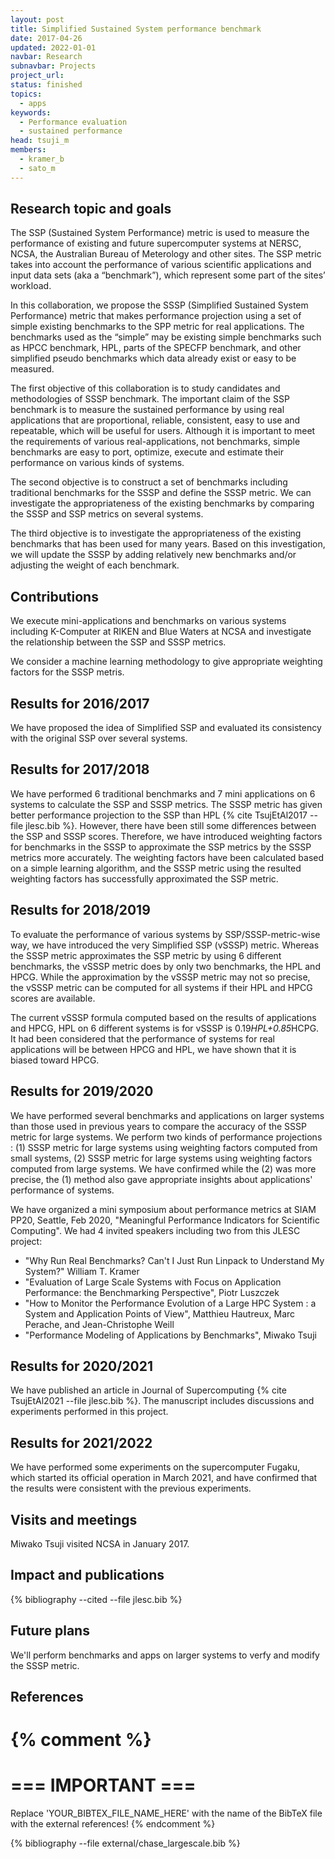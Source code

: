 ```yaml
---
layout: post
title: Simplified Sustained System performance benchmark
date: 2017-04-26
updated: 2022-01-01
navbar: Research
subnavbar: Projects
project_url:
status: finished
topics:
  - apps
keywords:
  - Performance evaluation
  - sustained performance
head: tsuji_m
members:
  - kramer_b
  - sato_m
---
```


## Research topic and goals

The SSP (Sustained System Performance) metric is used to measure the performance of existing and future supercomputer systems at NERSC, NCSA, the Australian Bureau of Meterology and other sites. The SSP metric takes into account the performance of various scientific applications and input data sets (aka a “benchmark”), which represent some part of the sites’ workload.

In this collaboration, we propose the SSSP (Simplified Sustained System Performance) metric that makes performance projection using a set of simple existing benchmarks to the SPP metric for real applications. The benchmarks used as the “simple” may be existing simple benchmarks such as HPCC benchmark, HPL, parts of the SPECFP benchmark, and other simplified pseudo benchmarks which data already exist or easy to be measured.

The first objective of this collaboration is to study candidates and methodologies of SSSP benchmark. The important claim of the SSP benchmark is to measure the sustained performance by using real applications that are proportional, reliable, consistent, easy to use and repeatable, which will be useful for users. Although it is important to meet the requirements of various real-applications, not benchmarks, simple benchmarks are easy to port, optimize, execute and estimate their performance on various kinds of systems.

The second objective is to construct a set of benchmarks including traditional benchmarks for the SSSP and define the SSSP metric. We can investigate the appropriateness of the existing benchmarks by comparing the SSSP and SSP metrics on several systems.

The third objective is to investigate the appropriateness of the existing benchmarks that has been used for many years. Based on this investigation, we will update the SSSP by adding relatively new benchmarks and/or adjusting the weight of each benchmark.


## Contributions

We execute mini-applications and benchmarks on various systems including K-Computer at RIKEN and Blue Waters at NCSA and investigate the relationship between the SSP and SSSP metrics.

We consider a machine learning methodology to give appropriate weighting factors for the SSSP metris.

## Results for 2016/2017

We have proposed the idea of Simplified SSP and evaluated its consistency with the original SSP over several systems.

## Results for 2017/2018

We have performed 6 traditional benchmarks and 7 mini applications on 6 systems to calculate the SSP and SSSP metrics. The SSSP metric has given better performance projection to the SSP than HPL {% cite TsujEtAl2017 --file jlesc.bib %}. However, there have been still some differences between the SSP and SSSP scores. Therefore, we have introduced weighting factors for benchmarks in the SSSP to approximate the SSP metrics by the SSSP metrics more accurately. The weighting factors have been calculated based on a simple learning algorithm, and the SSSP metric using the resulted weighting factors has successfully approximated the SSP metric.

## Results for 2018/2019

To evaluate the performance of various systems by SSP/SSSP-metric-wise way, we have introduced the very Simplified SSP (vSSSP) metric. Whereas the SSSP metric approximates the SSP metric by using 6 different benchmarks, the vSSSP metric does by only two benchmarks, the HPL and HPCG. While the approximation by the vSSSP metric may not so precise, the vSSSP metric can be computed for all systems if their HPL and HPCG scores are available.

The current vSSSP formula computed based on the results of applications and HPCG, HPL on 6 different systems is for vSSSP is 0.19*HPL+0.85*HCPG. It had been considered
 that the performance of systems for real applications will be between HPCG and HPL, we have shown that it is biased toward HPCG.

## Results for 2019/2020

We have performed several benchmarks and applications on larger systems than those used in previous years to compare the accuracy of the SSSP metric for large systems. We perform two kinds of performance projections : (1) SSSP metric for large systems using weighting factors computed from small systems, (2) SSSP metric for large systems using weighting factors computed from large systems. We have confirmed while the (2) was more precise, the (1) method also gave appropriate insights about applications' performance of systems.

We have organized a mini symposium about performance metrics at SIAM PP20, Seattle, Feb 2020, "Meaningful  Performance Indicators for Scientific Computing". We had 4 invited speakers including two from this JLESC project:
 - "Why Run Real Benchmarks? Can't I Just Run Linpack to Understand My System?"  William T. Kramer
 - "Evaluation of Large Scale Systems with Focus on Application Performance: the Benchmarking Perspective", Piotr Luszczek
 - "How to Monitor the Performance Evolution of a Large HPC System : a System and Application Points of View", Matthieu Hautreux, Marc Perache, and Jean-Christophe Weill
 - "Performance Modeling of Applications by Benchmarks", Miwako Tsuji

## Results for 2020/2021

We have published an article in Journal of Supercomputing {% cite TsujEtAl2021 --file jlesc.bib %}. The manuscript includes discussions and experiments performed in this project.

## Results for 2021/2022

We have performed some experiments on the supercomputer Fugaku, which started its official operation in March 2021, and have confirmed that the results were consistent with the previous experiments.

## Visits and meetings

Miwako Tsuji visited NCSA in January 2017.

## Impact and publications

{% bibliography --cited --file jlesc.bib %}

<!--
{% comment %}
=============================
== CITING OWN PUBLICATIONS ==
=============================

You can list your own publications below in case you did not cite them in the text
(which you should do, though).
Use the Liquid citing syntax as explained in the wiki:
https://github.com/JLESC/jlesc.github.io/wiki/Markup-Language#cite-and-list-publications
Remember to use the `--file jlesc.bib` with the `cite` tag.

=====================================
== START HERE WITH YOUR ADDITIONAL REFERENCES ==
{% endcomment %}



{% comment %}
== NO MORE BELOW THIS ==
========================
{% endcomment %}
-->


## Future plans

We'll perform benchmarks and apps on larger systems to verfy and modify the SSSP metric.

## References

{% comment %}
=================
=== IMPORTANT ===
=================

Replace 'YOUR_BIBTEX_FILE_NAME_HERE' with the name of the BibTeX file with the external references!
{% endcomment %}

{% bibliography --file external/chase_largescale.bib %}
